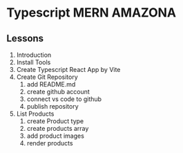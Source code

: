 # Typescript MERN AMAZONA

## Lessons

1. Introduction
2. Install Tools
3. Create Typescript React App by Vite
4. Create Git Repository
   1. add README.md
   2. create github account
   3. connect vs code to github
   4. publish repository
5. List Products
   1. create Product type
   2. create products array
   3. add product images
   4. render products
